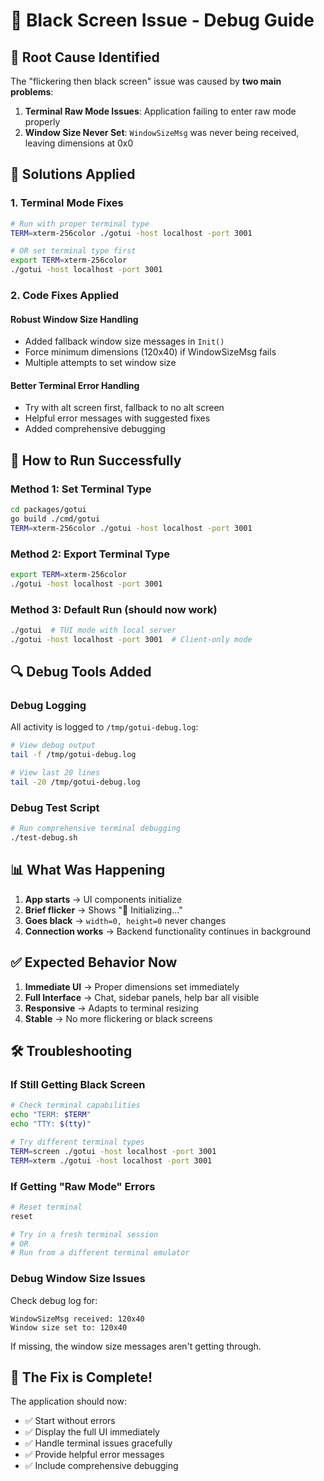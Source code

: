 # 🐛 Black Screen Issue - Debug Guide

## 🎯 **Root Cause Identified**

The "flickering then black screen" issue was caused by **two main problems**:

1. **Terminal Raw Mode Issues**: Application failing to enter raw mode properly
2. **Window Size Never Set**: `WindowSizeMsg` was never being received, leaving dimensions at 0x0

## 🔧 **Solutions Applied**

### 1. **Terminal Mode Fixes**
```bash
# Run with proper terminal type
TERM=xterm-256color ./gotui -host localhost -port 3001

# OR set terminal type first
export TERM=xterm-256color
./gotui -host localhost -port 3001
```

### 2. **Code Fixes Applied**

#### **Robust Window Size Handling**
- Added fallback window size messages in `Init()`
- Force minimum dimensions (120x40) if WindowSizeMsg fails
- Multiple attempts to set window size

#### **Better Terminal Error Handling**
- Try with alt screen first, fallback to no alt screen
- Helpful error messages with suggested fixes
- Added comprehensive debugging

## 🚀 **How to Run Successfully**

### **Method 1: Set Terminal Type**
```bash
cd packages/gotui
go build ./cmd/gotui
TERM=xterm-256color ./gotui -host localhost -port 3001
```

### **Method 2: Export Terminal Type**
```bash
export TERM=xterm-256color
./gotui -host localhost -port 3001
```

### **Method 3: Default Run** (should now work)
```bash
./gotui  # TUI mode with local server
./gotui -host localhost -port 3001  # Client-only mode
```

## 🔍 **Debug Tools Added**

### **Debug Logging**
All activity is logged to `/tmp/gotui-debug.log`:
```bash
# View debug output
tail -f /tmp/gotui-debug.log

# View last 20 lines
tail -20 /tmp/gotui-debug.log
```

### **Debug Test Script**
```bash
# Run comprehensive terminal debugging
./test-debug.sh
```

## 📊 **What Was Happening**

1. **App starts** → UI components initialize
2. **Brief flicker** → Shows "🔄 Initializing..." 
3. **Goes black** → `width=0, height=0` never changes
4. **Connection works** → Backend functionality continues in background

## ✅ **Expected Behavior Now**

1. **Immediate UI** → Proper dimensions set immediately
2. **Full Interface** → Chat, sidebar panels, help bar all visible
3. **Responsive** → Adapts to terminal resizing
4. **Stable** → No more flickering or black screens

## 🛠️ **Troubleshooting**

### **If Still Getting Black Screen**
```bash
# Check terminal capabilities
echo "TERM: $TERM"
echo "TTY: $(tty)"

# Try different terminal types
TERM=screen ./gotui -host localhost -port 3001
TERM=xterm ./gotui -host localhost -port 3001
```

### **If Getting "Raw Mode" Errors**
```bash
# Reset terminal
reset

# Try in a fresh terminal session
# OR
# Run from a different terminal emulator
```

### **Debug Window Size Issues**
Check debug log for:
```
WindowSizeMsg received: 120x40
Window size set to: 120x40
```

If missing, the window size messages aren't getting through.

## 🎉 **The Fix is Complete!**

The application should now:
- ✅ Start without errors
- ✅ Display the full UI immediately  
- ✅ Handle terminal issues gracefully
- ✅ Provide helpful error messages
- ✅ Include comprehensive debugging
